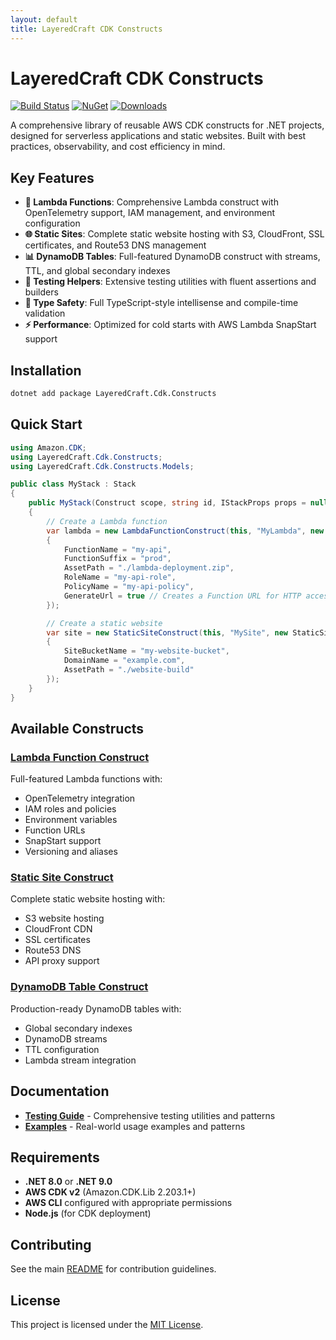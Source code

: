 ```yaml
---
layout: default
title: LayeredCraft CDK Constructs
---
```


# LayeredCraft CDK Constructs

[![Build Status](https://github.com/LayeredCraft/cdk-constructs/actions/workflows/build.yaml/badge.svg)](https://github.com/LayeredCraft/cdk-constructs/actions/workflows/build.yaml)
[![NuGet](https://img.shields.io/nuget/v/LayeredCraft.Cdk.Constructs.svg)](https://www.nuget.org/packages/LayeredCraft.Cdk.Constructs/)
[![Downloads](https://img.shields.io/nuget/dt/LayeredCraft.Cdk.Constructs.svg)](https://www.nuget.org/packages/LayeredCraft.Cdk.Constructs/)

A comprehensive library of reusable AWS CDK constructs for .NET projects, designed for serverless applications and static websites. Built with best practices, observability, and cost efficiency in mind.

## Key Features

- **🚀 Lambda Functions**: Comprehensive Lambda construct with OpenTelemetry support, IAM management, and environment configuration
- **🌐 Static Sites**: Complete static website hosting with S3, CloudFront, SSL certificates, and Route53 DNS management
- **📊 DynamoDB Tables**: Full-featured DynamoDB construct with streams, TTL, and global secondary indexes
- **🧪 Testing Helpers**: Extensive testing utilities with fluent assertions and builders
- **📝 Type Safety**: Full TypeScript-style intellisense and compile-time validation
- **⚡ Performance**: Optimized for cold starts with AWS Lambda SnapStart support

## Installation

```bash
dotnet add package LayeredCraft.Cdk.Constructs
```

## Quick Start

```csharp
using Amazon.CDK;
using LayeredCraft.Cdk.Constructs;
using LayeredCraft.Cdk.Constructs.Models;

public class MyStack : Stack
{
    public MyStack(Construct scope, string id, IStackProps props = null) : base(scope, id, props)
    {
        // Create a Lambda function
        var lambda = new LambdaFunctionConstruct(this, "MyLambda", new LambdaFunctionConstructProps
        {
            FunctionName = "my-api",
            FunctionSuffix = "prod",
            AssetPath = "./lambda-deployment.zip",
            RoleName = "my-api-role",
            PolicyName = "my-api-policy",
            GenerateUrl = true // Creates a Function URL for HTTP access
        });

        // Create a static website
        var site = new StaticSiteConstruct(this, "MySite", new StaticSiteConstructProps
        {
            SiteBucketName = "my-website-bucket",
            DomainName = "example.com",
            AssetPath = "./website-build"
        });
    }
}
```

## Available Constructs

### [Lambda Function Construct](constructs/lambda-function)
Full-featured Lambda functions with:
- OpenTelemetry integration
- IAM roles and policies
- Environment variables
- Function URLs
- SnapStart support
- Versioning and aliases

### [Static Site Construct](constructs/static-site)
Complete static website hosting with:
- S3 website hosting
- CloudFront CDN
- SSL certificates
- Route53 DNS
- API proxy support

### [DynamoDB Table Construct](constructs/dynamodb-table)
Production-ready DynamoDB tables with:
- Global secondary indexes
- DynamoDB streams
- TTL configuration
- Lambda stream integration

## Documentation

- **[Testing Guide](testing/)** - Comprehensive testing utilities and patterns
- **[Examples](examples/)** - Real-world usage examples and patterns

## Requirements

- **.NET 8.0** or **.NET 9.0**
- **AWS CDK v2** (Amazon.CDK.Lib 2.203.1+)
- **AWS CLI** configured with appropriate permissions
- **Node.js** (for CDK deployment)

## Contributing

See the main [README](https://github.com/LayeredCraft/cdk-constructs#contributing) for contribution guidelines.

## License

This project is licensed under the [MIT License](https://github.com/LayeredCraft/cdk-constructs/blob/main/LICENSE).